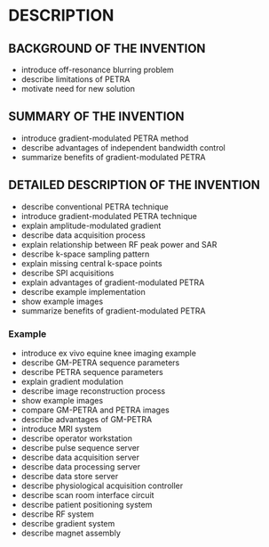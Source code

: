 # DESCRIPTION

## BACKGROUND OF THE INVENTION

- introduce off-resonance blurring problem
- describe limitations of PETRA
- motivate need for new solution

## SUMMARY OF THE INVENTION

- introduce gradient-modulated PETRA method
- describe advantages of independent bandwidth control
- summarize benefits of gradient-modulated PETRA

## DETAILED DESCRIPTION OF THE INVENTION

- describe conventional PETRA technique
- introduce gradient-modulated PETRA technique
- explain amplitude-modulated gradient
- describe data acquisition process
- explain relationship between RF peak power and SAR
- describe k-space sampling pattern
- explain missing central k-space points
- describe SPI acquisitions
- explain advantages of gradient-modulated PETRA
- describe example implementation
- show example images
- summarize benefits of gradient-modulated PETRA

### Example

- introduce ex vivo equine knee imaging example
- describe GM-PETRA sequence parameters
- describe PETRA sequence parameters
- explain gradient modulation
- describe image reconstruction process
- show example images
- compare GM-PETRA and PETRA images
- describe advantages of GM-PETRA
- introduce MRI system
- describe operator workstation
- describe pulse sequence server
- describe data acquisition server
- describe data processing server
- describe data store server
- describe physiological acquisition controller
- describe scan room interface circuit
- describe patient positioning system
- describe RF system
- describe gradient system
- describe magnet assembly

